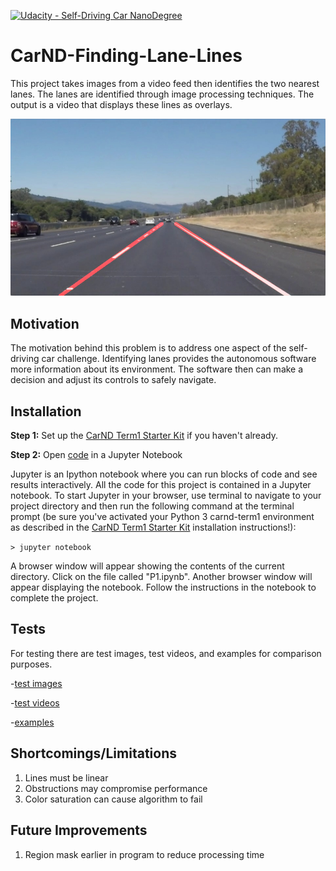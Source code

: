 [![Udacity - Self-Driving Car NanoDegree](https://s3.amazonaws.com/udacity-sdc/github/shield-carnd.svg)](http://www.udacity.com/drive)

# CarND-Finding-Lane-Lines
This project takes images from a video feed then identifies the two nearest lanes.  The lanes are identified through image processing techniques.  The output is a video that displays these lines as overlays.

![Output Lane Lines Image](examples/laneLines_thirdPass.jpg)

## Motivation
The motivation behind this problem is to address one aspect of the self-driving car challenge.  Identifying lanes provides the autonomous software more information about its environment.  The software then can make a decision and adjust its controls to safely navigate.

## Installation

**Step 1:** Set up the [CarND Term1 Starter Kit](https://classroom.udacity.com/nanodegrees/nd013/parts/fbf77062-5703-404e-b60c-95b78b2f3f9e/modules/83ec35ee-1e02-48a5-bdb7-d244bd47c2dc/lessons/8c82408b-a217-4d09-b81d-1bda4c6380ef/concepts/4f1870e0-3849-43e4-b670-12e6f2d4b7a7) if you haven't already.

**Step 2:** Open [code](https://github.com/Eleven-/CarND-Finding-Lane-Lines/blob/master/P1.ipynb) in a Jupyter Notebook

Jupyter is an Ipython notebook where you can run blocks of code and see results interactively.  All the code for this project is contained in a Jupyter notebook. To start Jupyter in your browser, use terminal to navigate to your project directory and then run the following command at the terminal prompt (be sure you've activated your Python 3 carnd-term1 environment as described in the [CarND Term1 Starter Kit](https://github.com/udacity/CarND-Term1-Starter-Kit/blob/master/README.md) installation instructions!):

`> jupyter notebook`

A browser window will appear showing the contents of the current directory.  Click on the file called "P1.ipynb".  Another browser window will appear displaying the notebook.  Follow the instructions in the notebook to complete the project.  

## Tests
For testing there are test images, test videos, and examples for comparison purposes.

-[test images](https://github.com/Eleven-/CarND-Finding-Lane-Lines/tree/master/test_images)

-[test videos](https://github.com/Eleven-/CarND-Finding-Lane-Lines/tree/master/test_videos)

-[examples](https://github.com/Eleven-/CarND-Finding-Lane-Lines/tree/master/examples)

## Shortcomings/Limitations
1. Lines must be linear
2. Obstructions may compromise performance
3. Color saturation can cause algorithm to fail

## Future Improvements
1. Region mask earlier in program to reduce processing time
